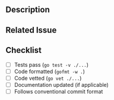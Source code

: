 ## Description

<!-- Brief description of what this PR does -->

## Related Issue

<!-- Link to issue: Fixes #123 -->

## Checklist

- [ ] Tests pass (`go test -v ./...`)
- [ ] Code formatted (`gofmt -w .`)
- [ ] Code vetted (`go vet ./...`)
- [ ] Documentation updated (if applicable)
- [ ] Follows conventional commit format
